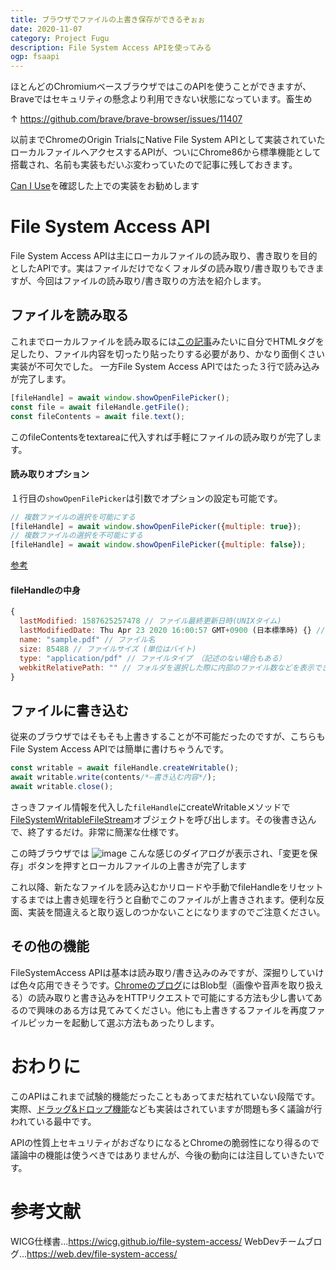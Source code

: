 ```yaml
---
title: ブラウザでファイルの上書き保存ができるぞぉぉ
date: 2020-11-07
category: Project Fugu
description: File System Access APIを使ってみる
ogp: fsaapi
---
```


<div class="message">
ほとんどのChromiumベースブラウザではこのAPIを使うことができますが、Braveではセキュリティの懸念より利用できない状態になっています。畜生め
</div>

↑ https://github.com/brave/brave-browser/issues/11407

以前までChromeのOrigin TrialsにNative File System APIとして実装されていたローカルファイルへアクセスするAPIが、ついにChrome86から標準機能として搭載され、名前も実装もだいぶ変わっていたので記事に残しておきます。

[Can I Use](https://caniuse.com/?search=file%20system%20access%20api)を確認した上での実装をお勧めします

# File System Access API
File System Access APIは主にローカルファイルの読み取り、書き取りを目的としたAPIです。実はファイルだけでなくフォルダの読み取り/書き取りもできますが、今回はファイルの読み取り/書き取りの方法を紹介します。

## ファイルを読み取る
これまでローカルファイルを読み取るには[この記事](https://www.html5rocks.com/ja/tutorials/file/dndfiles//)みたいに自分でHTMLタグを足したり、ファイル内容を切ったり貼ったりする必要があり、かなり面倒くさい実装が不可欠でした。
一方File System Access APIではたった３行で読み込みが完了します。

```javascript
[fileHandle] = await window.showOpenFilePicker();
const file = await fileHandle.getFile();
const fileContents = await file.text();
```

このfileContentsをtextareaに代入すれば手軽にファイルの読み取りが完了します。
#### 読み取りオプション
１行目の```showOpenFilePicker```は引数でオプションの設定も可能です。

```javascript
// 複数ファイルの選択を可能にする
[fileHandle] = await window.showOpenFilePicker({multiple: true});
// 複数ファイルの選択を不可能にする
[fileHandle] = await window.showOpenFilePicker({multiple: false});
```
[参考](https://wicg.github.io/file-system-access/#api-showopenfilepicker)

#### fileHandleの中身

```javascript
{
  lastModified: 1587625257478 // ファイル最終更新日時(UNIXタイム)
  lastModifiedDate: Thu Apr 23 2020 16:00:57 GMT+0900 (日本標準時) {} // ファイル最終更新日時
  name: "sample.pdf" // ファイル名
  size: 85488 // ファイルサイズ (単位はバイト)
  type: "application/pdf" // ファイルタイプ （記述のない場合もある）
  webkitRelativePath: "" // フォルダを選択した際に内部のファイル数などを表示できる
}
```

## ファイルに書き込む
従来のブラウザではそもそも上書きすることが不可能だったのですが、こちらもFile System Access APIでは簡単に書けちゃうんです。

```javascript
const writable = await fileHandle.createWritable();
await writable.write(contents/*⇦書き込む内容*/);
await writable.close();
```

さっきファイル情報を代入した```fileHandle```にcreateWritableメソッドで[FileSystemWritableFileStream](https://wicg.github.io/file-system-access/#api-filesystemwritablefilestream)オブジェクトを呼び出します。その後書き込んで、終了するだけ。非常に簡潔な仕様です。

この時ブラウザでは
![image](https://user-images.githubusercontent.com/51294895/98450827-64c50d00-2183-11eb-8d55-e9eb95bcf73d.png)
こんな感じのダイアログが表示され、「変更を保存」ボタンを押すとローカルファイルの上書きが完了します

これ以降、新たなファイルを読み込むかリロードや手動でfileHandleをリセットするまでは上書き処理を行うと自動でこのファイルが上書きされます。便利な反面、実装を間違えると取り返しのつかないことになりますのでご注意ください。

## その他の機能
FileSystemAccess APIは基本は読み取り/書き込みのみですが、深掘りしていけば色々応用できそうです。[Chromeのブログ](https://web.dev/file-system-access/)にはBlob型（画像や音声を取り扱える）の読み取りと書き込みをHTTPリクエストで可能にする方法も少し書いてあるので興味のある方は見てみてください。他にも上書きするファイルを再度ファイルピッカーを起動して選ぶ方法もあったりします。

# おわりに
このAPIはこれまで試験的機能だったこともあってまだ枯れていない段階です。実際、[ドラッグ&ドロップ機能](https://wicg.github.io/file-system-access/#drag-and-drop)なども実装はされていますが問題も多く議論が行われている最中です。

APIの性質上セキュリティがおざなりになるとChromeの脆弱性になり得るので議論中の機能は使うべきではありませんが、今後の動向には注目していきたいです。

# 参考文献
WICG仕様書...https://wicg.github.io/file-system-access/
WebDevチームブログ...https://web.dev/file-system-access/

